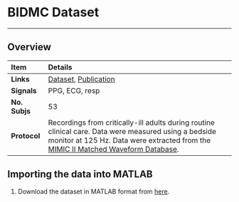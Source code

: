 # BIDMC Dataset

---

## Overview

 Item | Details 
 :--- | :--- 
 **Links** | [Dataset](https://doi.org/10.13026/C2208R), [Publication](https://doi.org/10.1109/TBME.2016.2613124) 
 **Signals** | PPG, ECG, resp
 **No. Subjs** | 53 
 **Protocol** | Recordings from critically-ill adults during routine clinical care. Data were measured using a bedside monitor at 125 Hz. Data were extracted from the [MIMIC II Matched Waveform Database](https://physionet.org/physiobank/database/mimic2wdb/matched/).

## Importing the data into MATLAB

1. Download the dataset in MATLAB format from [here](https://physionet.org/content/bidmc/1.0.0/bidmc_data.mat).
